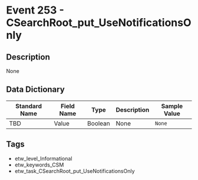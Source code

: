# Event 253 - CSearchRoot_put_UseNotificationsOnly

## Description
None

## Data Dictionary
|Standard Name|Field Name|Type|Description|Sample Value|
|---|---|---|---|---|
|TBD|Value|Boolean|None|`None`|

## Tags
* etw_level_Informational
* etw_keywords_CSM
* etw_task_CSearchRoot_put_UseNotificationsOnly
